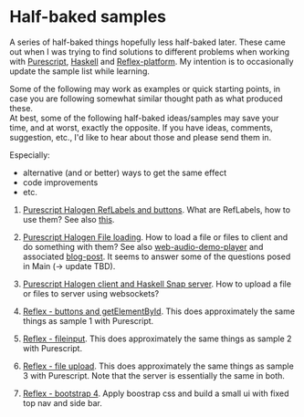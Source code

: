 # Half-baked samples

A series of half-baked things hopefully less half-baked later. These came out
when I was trying to find solutions to different problems when working with
[Purescript](http://www.purescript.org/), [Haskell](https://www.haskell.org/)
and [Reflex-platform](https://github.com/reflex-frp/reflex-platform). 
My intention is to occasionally update the sample list while learning.

Some of the following may work as examples or quick starting points, in case
you are following somewhat similar thought path as what produced these.  
At best, some of the following half-baked ideas/samples may save your time,
and at worst, exactly the opposite. If you have ideas, comments, suggestion,
etc., I'd like to hear about those and please send them in. 

Especially:
- alternative (and or better) ways to get the same effect
- code improvements 
- etc.



1. [Purescript Halogen RefLabels and buttons](https://github.com/gspia/half-baked/tree/master/hb1-button-ref).
   What are RefLabels, how to use them?
   See also [this](https://github.com/epicallan/purescript-halogen-playground).

2. [Purescript Halogen File loading](https://github.com/gspia/half-baked/tree/master/hb2-fileinputs).
   How to load a file or files to client and do something with them?
   See also [web-audio-demo-player](https://github.com/justinwoo/purescript-web-audio-player-demo) 
   and associated [blog-post](http://qiita.com/kimagure/items/653c52e77d7cd3567498). It seems to 
   answer some of the questions posed in Main (-> update TBD).

3. [Purescript Halogen client and Haskell Snap server](https://github.com/gspia/half-baked/tree/master/hb3-filesending).
   How to upload a file or files to server using websockets?

4. [Reflex - buttons and getElementById](https://github.com/gspia/half-baked/tree/master/hb4-button-reflex).
   This does approximately the same things as sample 1 with Purescript.

5. [Reflex - fileinput](https://github.com/gspia/half-baked/tree/master/hb5-fileinput-reflex).
   This does approximately the same things as sample 2 with Purescript.

6. [Reflex - file upload](https://github.com/gspia/half-baked/tree/master/hb6-filesending-reflex).
   This does approximately the same things as sample 3 with Purescript.
   Note that the server is essentially the same in both.

7. [Reflex - bootstrap 4](https://github.com/gspia/half-baked/tree/master/hb7-boostrap-reflex).
   Apply boostrap css and build a small ui with fixed top nav and side bar.
